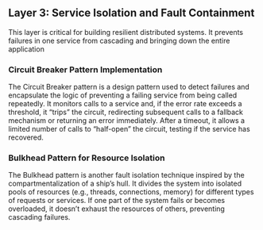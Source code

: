 ## Layer 3: Service Isolation and Fault Containment

This layer is critical for building resilient distributed systems. It prevents failures in one service from cascading and bringing down the entire application

### Circuit Breaker Pattern Implementation

The Circuit Breaker pattern is a design pattern used to detect failures and encapsulate the logic of preventing a failing service from being called repeatedly. It monitors calls to a service and, if the error rate exceeds a threshold, it “trips” the circuit, redirecting subsequent calls to a fallback mechanism or returning an error immediately. After a timeout, it allows a limited number of calls to “half-open” the circuit, testing if the service has recovered.

### Bulkhead Pattern for Resource Isolation

The Bulkhead pattern is another fault isolation technique inspired by the compartmentalization of a ship’s hull. It divides the system into isolated pools of resources (e.g., threads, connections, memory) for different types of requests or services. If one part of the system fails or becomes overloaded, it doesn’t exhaust the resources of others, preventing cascading failures.